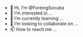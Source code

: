 - 👋 Hi, I’m @ForeingSocuba
- 👀 I’m interested in ...
- 🌱 I’m currently learning ...
- 💞️ I’m looking to collaborate on ...
- 📫 How to reach me ...

<!---
ForeingSocuba/ForeingSocuba is a ✨ special ✨ repository because its `README.md` (this file) appears on your GitHub profile.
You can click the Preview link to take a look at your changes.
--->
